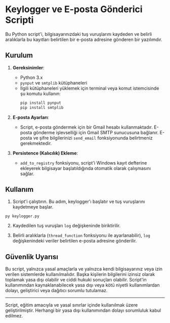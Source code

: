 # Keylogger ve E-posta Gönderici Scripti

Bu Python script'i, bilgisayarınızdaki tuş vuruşlarını kaydeden ve belirli aralıklarla bu kayıtları belirtilen bir e-posta adresine gönderen bir yazılımdır.

## Kurulum

1. **Gereksinimler**:
   - Python 3.x
   - `pynput` ve `smtplib` kütüphaneleri
   - İlgili kütüphaneleri yüklemek için terminal veya komut istemcisinde şu komutu kullanın:
     ```bash
     pip install pynput
     pip install smtplib
     ```

2. **E-posta Ayarları**:
   - Script, e-posta göndermek için bir Gmail hesabı kullanmaktadır. E-posta gönderme işlevselliği için Gmail SMTP sunucusuna bağlanır. E-posta ve şifre bilgilerinizi `send_email` fonksiyonunda belirtmeniz gerekmektedir.

3. **Persistence (Kalıcılık) Ekleme**:
   - `add_to_registry` fonksiyonu, script'i Windows kayıt defterine ekleyerek bilgisayar başlatıldığında otomatik olarak çalışmasını sağlar.

## Kullanım

1. Script'i çalıştırın. Bu adım, keylogger'ı başlatır ve tuş vuruşlarını kaydetmeye başlar.

```
py keylogger.py
```

2. Kaydedilen tuş vuruşları `log` değişkeninde biriktirilir.

3. Belirli aralıklarla (`thread_function` fonksiyonu ile ayarlanabilir), `log` değişkenindeki veriler belirtilen e-posta adresine gönderilir.

## Güvenlik Uyarısı

Bu script, yalnızca yasal amaçlarla ve yalnızca kendi bilgisayarınız veya izin verilen sistemlerde kullanılmalıdır. Başka kişilerin bilgilerini izinsiz olarak toplamak yasa dışı olabilir ve ciddi hukuki sonuçları olabilir. Script'in kullanımından kaynaklanabilecek yasa dışı veya kötü niyetli kullanımlardan dolayı, geliştirici veya dağıtıcı sorumlu tutulamaz.

---

Script, eğitim amacıyla ve yasal sınırlar içinde kullanılmak üzere geliştirilmiştir. Herhangi bir yasa dışı kullanımından dolayı sorumluluk kabul edilmez.
